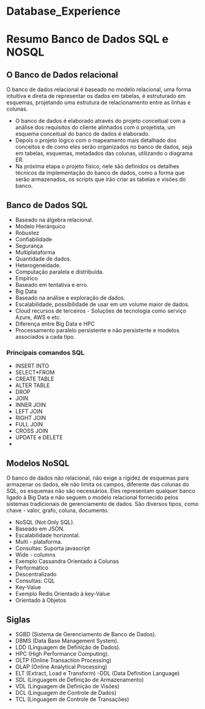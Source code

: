 # Database_Experience
# Resumo Banco de Dados SQL e NOSQL
## O Banco de Dados relacional
O banco de dados relacional é baseado no modelo relacional, uma forma intuitiva e direta de representar os dados em tabelas, é estruturado em esquemas, projetando uma estrutura de relacionamento entre as linhas e colunas.
- O banco de dados é elaborado através do projeto conceitual com a análise dos requisitos do cliente alinhados com o projetista, um esquema conceitual do banco de dados é elaborado.
- Depois o projeto lógico com o mapeamento mais detalhado dos conceitos e de como eles serão organizados no banco de dados, seja em tabelas, esquemas, metadados das colunas, utilizando o diagrama ER.
- Na próxima etapa o projeto físico, nele são definidos os detalhes técnicos da implementação do banco de dados, como a forma que serão armazenados, os scripts que irão criar as tabelas e visões do banco.
## Banco de Dados SQL
- Baseado na álgebra relacional.
- Modelo Hierárquico
- Robustez
- Confiabilidade
- Segurança
- Multiplataforma
- Quantidade de dados.
- Heterogeneidade.
- Computação paralela e distribuída.
- Empírico
- Baseado em tentativa e erro.
- Big Data
- Baseado na análise e exploração de dados.
- Escalabilidade, possibilidade de usar em um volume maior de dados.
- Cloud recursos de terceiros - Soluções de tecnologia como serviço Azure, AWS e etc.
- Diferença entre Big Data e HPC
- Processamento paralelo persistente e não persistente e modelos associados a cada tipo.
### Principais comandos SQL
- INSERT INTO
- SELECT*FROM
- CREATE TABLE
- ALTER TABLE
- DROP
- JOIN
- INNER JOIN
- LEFT JOIN
- RIGHT JOIN
- FULL JOIN
- CROSS JOIN
- UPDATE e DELETE
- 
## Modelos NoSQL
O banco de dados não relacional, não exige a rigidez de esquemas para armazenar os dados, ele não limita os campos, diferente das colunas do SQL, os esquemas não são necessários. Eles representam qualquer banco ligado à Big Data e não seguem o modelo relacional fornecido pelos sistemas tradicionais de gerenciamento de dados. São diversos tipos, como chave - valor, grafo, coluna, documento.
- NoSQL (Not Only SQL).
- Baseado em JSON.
- Escalabilidade horizontal.
- Multi - plataforma.
- Consultas: Suporta javascript
- Wide - columns
- Exemplo Cassandra Orientado à Colunas
- Performático
- Descentralizado
- Consultas: CQL
- Key-Value
- Exemplo Redis Orientado à key-Value
- Orientado à Objetos
## Siglas
- SGBD (Sistema de Gerenciamento de Banco de Dados).
- DBMS (Data Base Management System).
- LDD (Linguagem de Definição de Dados).
- HPC (High Performance Computing).
- OLTP (Online Transaction Processing)
- OLAP (Online Analytical Processing)
- ELT (Extract, Load e Transform)
-DDL (Data Definition Language)
- SDL (Linguagem de Definição de Armazenamento)
- VDL (Linguagem de Definição de Visões)
- DCL (Linguagem de Controle de Dados)
- TCL (Linguagem de Controle de Transações)
